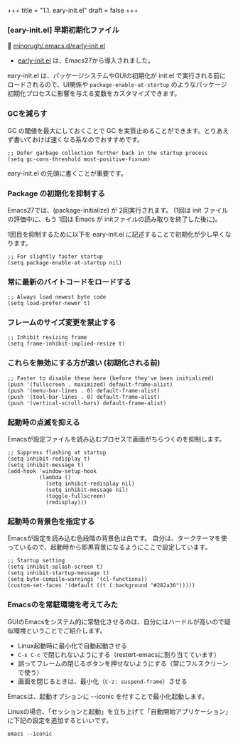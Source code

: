 +++
title = "1.1. eary-init.el"
draft = false
+++
### [eary-init.el] 早期初期化ファイル
🔗 [minorugh/.emacs.d/early-init.el](https://github.com/minorugh/.emacs.d/blob/main/early-init.el)

* [early-init.el](https://ayatakesi.github.io/emacs/28.1/html/Early-Init-File.html) は、Emacs27から導入されました。 

eary-init.el は、パッケージシステムやGUIの初期化が init.el で実行される前にロードされるので、UI関係や `package-enable-at-startup` のようなパッケージ初期化プロセスに影響を与える変数をカスタマイズできます。


### GCを減らす
GC の閾値を最大にしておくことで GC を実質止めることができます。とりあえず書いておけば速くなる系なのでおすすめです。

```elisp
;; Defer garbage collection further back in the startup process
(setq gc-cons-threshold most-positive-fixnum)
```
eary-init.el の先頭に書くことが重要です。

### Package の初期化を抑制する 
Emacs27では、(package-initialize) が 2回実行されます。
(1回は init ファイルの評価中に、もう 1回は Emacs が initファイルの読み取りを終了した後に)。

1回目を抑制するために以下を eary-init.el に記述することで初期化が少し早くなります。

```elisp
;; For slightly faster startup
(setq package-enable-at-startup nil)
```

### 常に最新のバイトコードをロードする

```elisp
;; Always load newest byte code
(setq load-prefer-newer t)

```

### フレームのサイズ変更を禁止する

```elisp
;; Inhibit resizing frame
(setq frame-inhibit-implied-resize t)
```

### これらを無効にする方が速い (初期化される前)

```elisp
;; Faster to disable these here (before they've been initialized)
(push '(fullscreen . maximized) default-frame-alist)
(push '(menu-bar-lines . 0) default-frame-alist)
(push '(tool-bar-lines . 0) default-frame-alist)
(push '(vertical-scroll-bars) default-frame-alist)
```

### 起動時の点滅を抑える
Emacsが設定ファイルを読み込むプロセスで画面がちらつくのを抑制します。

```elisp
;; Suppress flashing at startup
(setq inhibit-redisplay t)
(setq inhibit-message t)
(add-hook 'window-setup-hook
		  (lambda ()
			(setq inhibit-redisplay nil)
			(setq inhibit-message nil)
			(toggle-fullscreen)
			(redisplay)))
```
### 起動時の背景色を指定する
Emacsが設定を読み込む色段階の背景色は白です。
自分は、タークテーマを使っているので、起動時から即黒背景になるようにここで設定しています。

```elisp
;; Startup setting
(setq inhibit-splash-screen t)
(setq inhibit-startup-message t)
(setq byte-compile-warnings '(cl-functions))
(custom-set-faces '(default ((t (:background "#282a36")))))
```

### Emacsのを常駐環境を考えてみた 
GUIのEmacsをシステム的に常駐化させるのは、自分にはハードルが高いので疑似環境ということでご紹介します。

* Linux起動時に最小化で自動起動させる
* `C-x C-c` で閉じれないようにする（restert-emacsに割り当てています）
* 誤ってフレームの閉じるボタンを押せないようにする（常にフルスクリーンで使う）
* 画面を閉じるときは、最小化（`C-z: suspend-frame`）させる

Emacsは、起動オプションに --iconic を付すことで最小化起動します。

Linuxの場合、「セッションと起動」を立ち上げて「自動開始アプリケーション」に下記の設定を追加するといいです。
```sell
emacs --iconic
```

